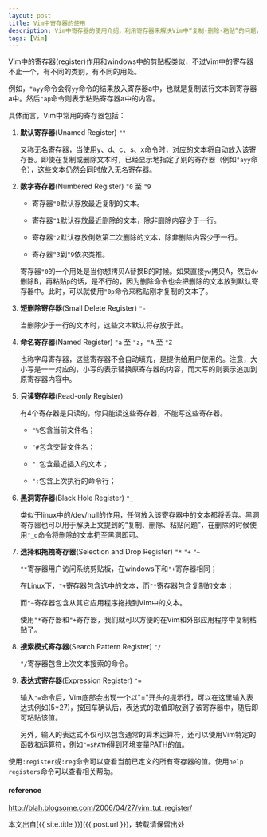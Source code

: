 ```yaml
---
layout: post
title: Vim中寄存器的使用
description: Vim中寄存器的使用介绍，利用寄存器来解决Vim中“复制-删除-粘贴”的问题，以及如何访问系统剪贴板的问题。
tags: [Vim]
---
```


Vim中的寄存器(register)作用和windows中的剪贴板类似，不过Vim中的寄存器不止一个，有不同的类别，有不同的用处。

例如，`"ayy`命令会将`yy`命令的结果放入寄存器a中，也就是复制该行文本到寄存器a中。然后`"ap`命令则表示粘贴寄存器a中的内容。

具体而言，Vim中常用的寄存器包括：
<!--more-->

1. **默认寄存器**(Unamed Register) `""`

    又称无名寄存器，当使用y、d、c、s、x命令时，对应的文本将自动放入该寄存器。即使在复制或删除文本时，已经显示地指定了别的寄存器（例如`"ayy`命令），这些文本仍然会同时放入无名寄存器。

2. **数字寄存器**(Numbered Register) `"0` 至 `"9`

    + 寄存器`"0`默认存放最近复制的文本。

    + 寄存器`"1`默认存放最近删除的文本，除非删除内容少于一行。

    + 寄存器`"2`默认存放倒数第二次删除的文本，除非删除内容少于一行。

    + 寄存器`"3`到`"9`依次类推。

    寄存器`"0`的一个用处是当你想拷贝A替换B的时候。如果直接`yw`拷贝A，然后`dw`删除B，再粘贴`p`的话，是不行的，因为删除命令也会把删除的文本放到默认寄存器中。此时，可以就使用`"0p`命令来粘贴刚才复制的文本了。

3. **短删除寄存器**(Small Delete Register) `"-`

    当删除少于一行的文本时，这些文本默认将存放于此。

4. **命名寄存器**(Named Register) `"a` 至 `"z`，`"A` 至 `"Z`

    也称字母寄存器，这些寄存器不会自动填充，是提供给用户使用的。注意，大小写是一一对应的，小写的表示替换原寄存器的内容，而大写的则表示追加到原寄存器内容中。

5. **只读寄存器**(Read-only Register)

    有4个寄存器是只读的，你只能读这些寄存器，不能写这些寄存器。

    + `"%`包含当前文件名；

    + `"#`包含交替文件名；

    + `".`包含最近插入的文本；

    + `":`包含上次执行的命令行；

6. **黑洞寄存器**(Black Hole Register) `"_`

    类似于linux中的/dev/null的作用，任何放入该寄存器中的文本都将丢弃。黑洞寄存器也可以用于解决上文提到的“复制、删除、粘贴问题”，在删除的时候使用`"_d`命令将删除的文本扔至黑洞即可。

7. **选择和拖拽寄存器**(Selection and Drop Register) `"*` `"+` `"~`

    `"*`寄存器用户访问系统剪贴板，在windows下和`"+`寄存器相同；

    在Linux下，`"+`寄存器包含选中的文本，而`"*`寄存器包含复制的文本；

    而`"~`寄存器包含从其它应用程序拖拽到Vim中的文本。

    使用`"*`寄存器和`"+`寄存器，我们就可以方便的在Vim和外部应用程序中复制粘贴了。

8. **搜索模式寄存器**(Search Pattern Register) `"/`

    `"/`寄存器包含上次文本搜索的命令。

9. **表达式寄存器**(Expression Register) `"=`

    输入`"=`命令后，Vim底部会出现一个以"="开头的提示行，可以在这里输入表达式例如(5*27)，按回车确认后，表达式的取值即放到了该寄存器中，随后即可粘贴该值。

    另外，输入的表达式不仅可以包含通常的算术运算符，还可以使用Vim特定的函数和运算符，例如`"=$PATH`得到环境变量PATH的值。
    
使用`:register`或`:reg`命令可以查看当前已定义的所有寄存器的值。使用`help registers`命令可以查看相关帮助。

<h4>reference</h4>
<http://blog.sanctum.geek.nz/advanced-vim-registers/>

<http://blah.blogsome.com/2006/04/27/vim_tut_register/>

本文出自[{{ site.title }}]({{ post.url }})，转载请保留出处
